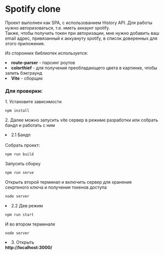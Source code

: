 <h1>Spotify clone</h1>
<p>Проект выполнен как SPA, с использованием History API. Для работы нужно авторизоваться, т.е. иметь аккаунт spotify.<br>
Также, чтобы получить токен при авторизации, мне нужно добавить ваш email адрес, привязанный к аккуануту spotify, в список доверенных для этого приложения.</p>
<p>Из сторонних библиотек используется:
<li><b>route-parser</b> - парсинг роутов</li>
<li><b>colorthief</b> - для получения преобладающего цвета в картинке, чтобы залить бэкграунд</li>
<li><b>Vite</b> - сборщик</li></p>

 <h3>Для проверки:</h3>
 <p>1. Установите зависимости</p>
 
```Bash
npm install
```
<p>2. Далее можно запусить vite сервер в режиме разработки или собрать бандл и работать с ним</p>
<li>2.1 Бандл</li><br>
Собрать проект:

```Bash
npm run build
```

Запусить сборку
```Bash
npm run serve
```

Открыть второй терминал и включить сервер для хранения <br>секртеного ключа и получения токенов доступа
```Bash
node server
```
<li>2.2 Дев режим</li>

```Bash
npm run start
```
И во втором терминале

```Bash
node server
```
<li>3. Открыть</li>
<b>http://localhost:3000/<b>